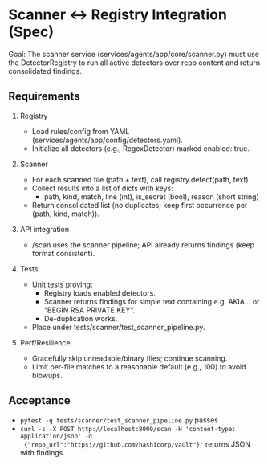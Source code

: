 # Scanner ↔ Registry Integration (Spec)

Goal: The scanner service (services/agents/app/core/scanner.py) must use the DetectorRegistry
to run all active detectors over repo content and return consolidated findings.

## Requirements
1) Registry
   - Load rules/config from YAML (services/agents/app/config/detectors.yaml).
   - Initialize all detectors (e.g., RegexDetector) marked enabled: true.

2) Scanner
   - For each scanned file (path + text), call registry.detect(path, text).
   - Collect results into a list of dicts with keys:
     - path, kind, match, line (int), is_secret (bool), reason (short string)
   - Return consolidated list (no duplicates; keep first occurrence per (path, kind, match)).

3) API integration
   - /scan uses the scanner pipeline; API already returns findings (keep format consistent).

4) Tests
   - Unit tests proving:
     - Registry loads enabled detectors.
     - Scanner returns findings for simple text containing e.g. AKIA… or “BEGIN RSA PRIVATE KEY”.
     - De-duplication works.
   - Place under tests/scanner/test_scanner_pipeline.py.

5) Perf/Resilience
   - Gracefully skip unreadable/binary files; continue scanning.
   - Limit per-file matches to a reasonable default (e.g., 100) to avoid blowups.

## Acceptance
- `pytest -q tests/scanner/test_scanner_pipeline.py` passes
- `curl -s -X POST http://localhost:8000/scan -H 'content-type: application/json' -d '{"repo_url":"https://github.com/hashicorp/vault"}'` returns JSON with findings.
